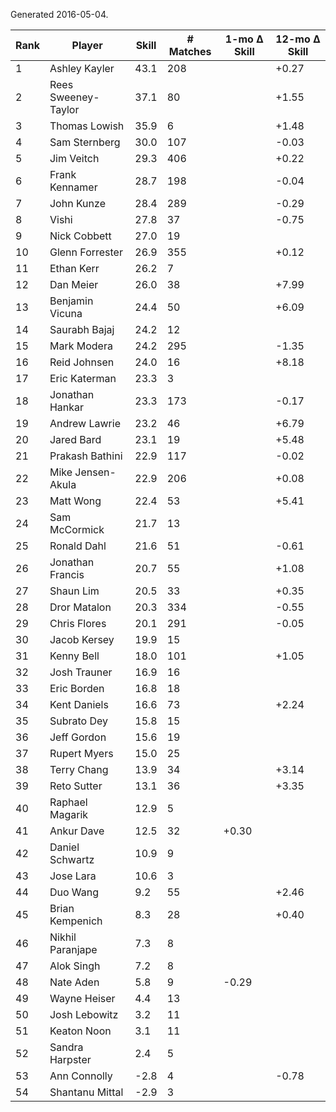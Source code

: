 Generated 2016-05-04.

| Rank | Player              | Skill | # Matches | 1-mo Δ Skill | 12-mo Δ Skill |
|------|---------------------|-------|-----------|--------------|---------------|
|    1 | Ashley Kayler       |  43.1 |       208 |              |         +0.27 |
|    2 | Rees Sweeney-Taylor |  37.1 |        80 |              |         +1.55 |
|    3 | Thomas Lowish       |  35.9 |         6 |              |         +1.48 |
|    4 | Sam Sternberg       |  30.0 |       107 |              |         -0.03 |
|    5 | Jim Veitch          |  29.3 |       406 |              |         +0.22 |
|    6 | Frank Kennamer      |  28.7 |       198 |              |         -0.04 |
|    7 | John Kunze          |  28.4 |       289 |              |         -0.29 |
|    8 | Vishi               |  27.8 |        37 |              |         -0.75 |
|    9 | Nick Cobbett        |  27.0 |        19 |              |               |
|   10 | Glenn Forrester     |  26.9 |       355 |              |         +0.12 |
|   11 | Ethan Kerr          |  26.2 |         7 |              |               |
|   12 | Dan Meier           |  26.0 |        38 |              |         +7.99 |
|   13 | Benjamin Vicuna     |  24.4 |        50 |              |         +6.09 |
|   14 | Saurabh Bajaj       |  24.2 |        12 |              |               |
|   15 | Mark Modera         |  24.2 |       295 |              |         -1.35 |
|   16 | Reid Johnsen        |  24.0 |        16 |              |         +8.18 |
|   17 | Eric Katerman       |  23.3 |         3 |              |               |
|   18 | Jonathan Hankar     |  23.3 |       173 |              |         -0.17 |
|   19 | Andrew Lawrie       |  23.2 |        46 |              |         +6.79 |
|   20 | Jared Bard          |  23.1 |        19 |              |         +5.48 |
|   21 | Prakash Bathini     |  22.9 |       117 |              |         -0.02 |
|   22 | Mike Jensen-Akula   |  22.9 |       206 |              |         +0.08 |
|   23 | Matt Wong           |  22.4 |        53 |              |         +5.41 |
|   24 | Sam McCormick       |  21.7 |        13 |              |               |
|   25 | Ronald Dahl         |  21.6 |        51 |              |         -0.61 |
|   26 | Jonathan Francis    |  20.7 |        55 |              |         +1.08 |
|   27 | Shaun Lim           |  20.5 |        33 |              |         +0.35 |
|   28 | Dror Matalon        |  20.3 |       334 |              |         -0.55 |
|   29 | Chris Flores        |  20.1 |       291 |              |         -0.05 |
|   30 | Jacob Kersey        |  19.9 |        15 |              |               |
|   31 | Kenny Bell          |  18.0 |       101 |              |         +1.05 |
|   32 | Josh Trauner        |  16.9 |        16 |              |               |
|   33 | Eric Borden         |  16.8 |        18 |              |               |
|   34 | Kent Daniels        |  16.6 |        73 |              |         +2.24 |
|   35 | Subrato Dey         |  15.8 |        15 |              |               |
|   36 | Jeff Gordon         |  15.6 |        19 |              |               |
|   37 | Rupert Myers        |  15.0 |        25 |              |               |
|   38 | Terry Chang         |  13.9 |        34 |              |         +3.14 |
|   39 | Reto Sutter         |  13.1 |        36 |              |         +3.35 |
|   40 | Raphael Magarik     |  12.9 |         5 |              |               |
|   41 | Ankur Dave          |  12.5 |        32 |        +0.30 |               |
|   42 | Daniel Schwartz     |  10.9 |         9 |              |               |
|   43 | Jose Lara           |  10.6 |         3 |              |               |
|   44 | Duo Wang            |   9.2 |        55 |              |         +2.46 |
|   45 | Brian Kempenich     |   8.3 |        28 |              |         +0.40 |
|   46 | Nikhil Paranjape    |   7.3 |         8 |              |               |
|   47 | Alok Singh          |   7.2 |         8 |              |               |
|   48 | Nate Aden           |   5.8 |         9 |        -0.29 |               |
|   49 | Wayne Heiser        |   4.4 |        13 |              |               |
|   50 | Josh Lebowitz       |   3.2 |        11 |              |               |
|   51 | Keaton Noon         |   3.1 |        11 |              |               |
|   52 | Sandra Harpster     |   2.4 |         5 |              |               |
|   53 | Ann Connolly        |  -2.8 |         4 |              |         -0.78 |
|   54 | Shantanu Mittal     |  -2.9 |         3 |              |               |
